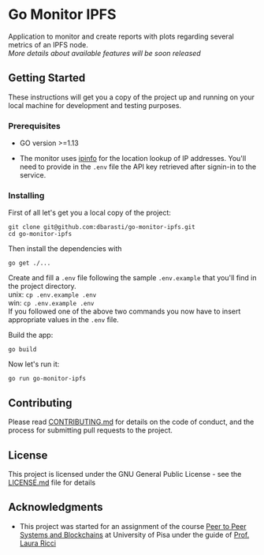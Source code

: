 # Go Monitor IPFS

Application to monitor and create reports with plots regarding several metrics of an IPFS node.  
*More details about available features will be soon released*

## Getting Started

These instructions will get you a copy of the project up and running on your local machine for development and testing purposes.

### Prerequisites

* GO version >=1.13

* The monitor uses [ipinfo](https://ipinfo.io/) for the location lookup of IP addresses. You'll need to provide in the ```.env``` file the API key retrieved after signin-in to the service.  


### Installing


First of all let's get you a local copy of the project:

```git clone git@github.com:dbarasti/go-monitor-ipfs.git```   
```cd go-monitor-ipfs```

Then install the dependencies with

```
go get ./...
```

Create and fill a ```.env``` file following the sample ```.env.example``` that you'll find in the project directory.   
unix: ```cp .env.example .env```  
win: ```cp .env.example .env```  
If you followed one of the above two commands you now have to insert appropriate values in the  ```.env``` file.  

Build the app:

```go build```

Now let's run it:

```go run go-monitor-ipfs```


## Contributing

Please read [CONTRIBUTING.md](CONTRIBUTING) for details on the code of conduct, and the process for submitting pull requests to the project.


## License

This project is licensed under the GNU General Public License - see the [LICENSE.md](LICENSE) file for details

## Acknowledgments
* This project was started for an assignment of the course [Peer to Peer Systems and Blockchains](https://elearning.di.unipi.it/course/info.php?id=118&lang=it) at University of Pisa under the guide of [Prof. Laura Ricci](http://pages.di.unipi.it/ricci/)

